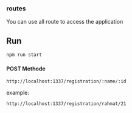 ### routes
You can use all route to access the application

## Run
```bash
npm run start
```

#### POST Methode
```
http://localhost:1337/registration/:name/:id
```
example:
```
http://localhost:1337/registration/rahmat/21
```